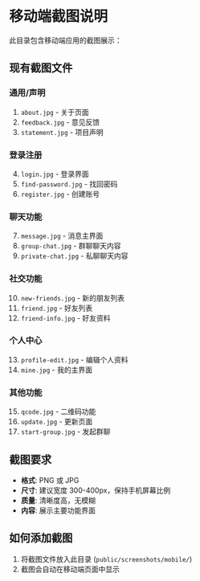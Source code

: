 # 移动端截图说明

此目录包含移动端应用的截图展示：

## 现有截图文件

### 通用/声明
1. `about.jpg` - 关于页面
2. `feedback.jpg` - 意见反馈
3. `statement.jpg` - 项目声明

### 登录注册
4. `login.jpg` - 登录界面
5. `find-password.jpg` - 找回密码
6. `register.jpg` - 创建账号

### 聊天功能
7. `message.jpg` - 消息主界面
8. `group-chat.jpg` - 群聊聊天内容
9. `private-chat.jpg` - 私聊聊天内容

### 社交功能
10. `new-friends.jpg` - 新的朋友列表
11. `friend.jpg` - 好友列表
12. `friend-info.jpg` - 好友资料

### 个人中心
13. `profile-edit.jpg` - 编辑个人资料
14. `mine.jpg` - 我的主界面

### 其他功能
15. `qcode.jpg` - 二维码功能
16. `update.jpg` - 更新页面
17. `start-group.jpg` - 发起群聊

## 截图要求

- **格式**: PNG 或 JPG
- **尺寸**: 建议宽度 300-400px，保持手机屏幕比例
- **质量**: 清晰度高，无模糊
- **内容**: 展示主要功能界面

## 如何添加截图

1. 将截图文件放入此目录 (`public/screenshots/mobile/`)
2. 截图会自动在移动端页面中显示 